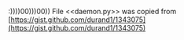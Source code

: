 :))))00)))00))
File <<daemon.py>> was copied from [https://gist.github.com/durand1/1343075](https://gist.github.com/durand1/1343075)
